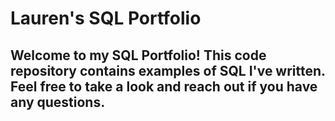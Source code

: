 # Lauren's SQL Portfolio
## Welcome to my SQL Portfolio! This code repository contains examples of SQL I've written. Feel free to take a look and reach out if you have any questions.

